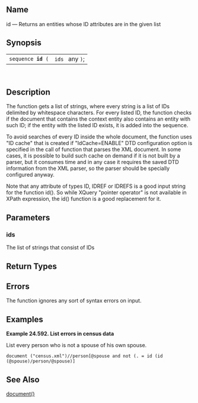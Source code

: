 <div>

<div>

</div>

<div>

## Name

id — Returns an entities whose ID attributes are in the given list

</div>

<div>

## Synopsis

<div>

|                         |                 |
|-------------------------|-----------------|
| `sequence `**`id`**` (` | `ids ` any `)`; |

<div>

 

</div>

</div>

</div>

<div>

## Description

The function gets a list of strings, where every string is a list of IDs
delimited by whitespace characters. For every listed ID, the function
checks if the document that contains the context entity also contains an
entity with such ID; if the entity with the listed ID exists, it is
added into the sequence.

To avoid searches of every ID inside the whole document, the function
uses "ID cache" that is created if "IdCache=ENABLE" DTD configuration
option is specified in the call of function that parses the XML
document. In some cases, it is possible to build such cache on demand if
it is not built by a parser, but it consumes time and in any case it
requires the saved DTD information from the XML parser, so the parser
should be specially configured anyway.

Note that any attribute of types ID, IDREF or IDREFS is a good input
string for the function id(). So while XQuery "pointer operator" is not
available in XPath expression, the id() function is a good replacement
for it.

</div>

<div>

## Parameters

<div>

### ids

The list of strings that consist of IDs

</div>

</div>

<div>

## Return Types

</div>

<div>

## Errors

The function ignores any sort of syntax errors on input.

</div>

<div>

## Examples

<div>

**Example 24.592. List errors in census data**

<div>

List every person who is not a spouse of his own spouse.

``` screen
document ("census.xml")//person[@spouse and not (. = id (id (@spouse)/person/@spouse)]
```

</div>

</div>

  

</div>

<div>

## See Also

<a href="xpf_document.html" class="link" title="document">document()</a>

</div>

</div>
